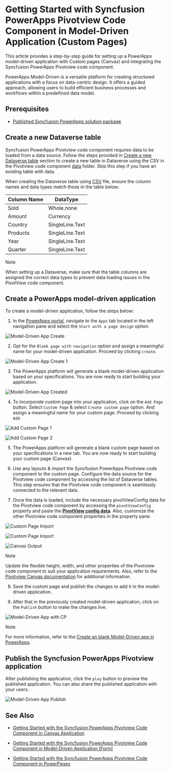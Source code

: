 # Getting Started with Syncfusion PowerApps Pivotview Code Component in Model-Driven Application (Custom Pages)

This article provides a step-by-step guide for setting up a PowerApps model-driven application with Custom pages (Canvas) and integrating the Syncfusion PowerApps Pivotview code component.

PowerApps Model-Driven is a versatile platform for creating structured applications with a focus on data-centric design. It offers a guided approach, allowing users to build efficient business processes and workflows within a predefined data model.

## Prerequisites

- [Published Syncfusion PowerApps solution package](../../README.md#deploying-the-solution-package-in-the-powerapps-portal)

## Create a new Dataverse table

Syncfusion PowerApps Pivotview code component requires data to be loaded from a data source. Follow the steps provided in [Create a new Dataverse table](../common/faq.md#how-to-create-a-new-dataverse-table) section to create a new table in Dataverse using the CSV in the Pivotview code component [data](../../components/pivotview/data/pivotViewData.csv) folder. Skip this step if you have an existing table with data.

When creating the Dataverse table using [CSV](../../components/pivotview/data/pivotViewData.csv) file, ensure the column names and data types match those in the table below:

| Column Name | DataType   |
|-------------|------------|
| Sold        | Whole.none |
| Amount      | Currency |
| Country     | SingleLine.Text |
| Products    | SingleLine.Text |
| Year        | SingleLine.Text |
| Quarter     | SingleLine.Text |

> [!NOTE]
> When setting up a Dataverse, make sure that the table columns are assigned the correct data types to prevent data loading issues in the PivotView code component.

## Create a PowerApps model-driven application

To create a model-driven application, follow the steps below:

1. In the [PowerApps portal](https://make.powerapps.com/), navigate to the `Apps` tab located in the left navigation pane and select the `Start with a page design` option.

![Model-Driven App Create](../images/common/CV-App.png)

2. Opt for the `Blank page with navigation` option and assign a meaningful name for your model-driven application. Proceed by clicking `create`.

![Model-Driven App Create 1](../images/common/CV-App1.png)

3. The PowerApps platform will generate a blank model-driven application based on your specifications. You are now ready to start building your application.

![Model-Driven App Created](../images/common/MD-Created.png)

4. To incorporate custom page into your application, click on the `Add Page` button. Select `Custom Page` & select `Create custom page` option. And assign a meaningful name for your custom page. Proceed by clicking `Add`.

![Add Custom Page 1](../images/common/CP-AddCustomPage1.png)

![Add Custom Page 2](../images/common/CP-AddCustomPage2.png)

5. The PowerApps platform will generate a blank custom page based on your specifications in a new tab. You are now ready to start building your custom page (Canvas).

6. Use any layouts & import the Syncfusion PowerApps Pivotview code component to the custom page. Configure the data source for the Pivotview code component by accessing the list of Dataverse tables. This step ensures that the Pivotview code component is seamlessly connected to the relevant data. 

7. Once the data is loaded, include the necessary pivotViewConfig data for the Pivotview code component by accessing the `pivotViewConfig` property and paste the [**PivotView config data**](../../components/pivotview/data/pivotViewConfig.json). Also, customize the other Pivotview code component properties in the property pane.

![Custom Page Import](../images/common/CP-ImportLayout.png)

![Custom Page Import](../images/common/CP-Import.png)

![Canvas Output](../images/pivotview/CP-Output.png)

> [!NOTE]
> Update the flexible height, width, and other properties of the Pivotview code component to suit your application requirements. Also, refer to the [Pivotview Canvas documentation](getting-started-with-canvas.md#add-syncfusion-powerapps-Pivotview-code-component-into-canvas-application) for additional information.

8. Save the custom page and publish the changes to add it in the model-driven application.

9. After that in the previously created model-driven application, click on the `Publish` button to make the changes live.

![Model-Driven App with CP](../images/pivotview/MD-CP-Output.png)

> [!NOTE]
> For more information, refer to the [Create an blank Model-Driven app in PowerApps](https://learn.microsoft.com/en-us/power-apps/maker/model-driven-apps/build-app-three-steps).

## Publish the Syncfusion PowerApps Pivotview application

After publishing the application, click the `play` button to preview the published application. You can also share the published application with your users.

![Model-Driven App Publish](../images/pivotview/MD-CP-Publish.png)

## See Also

- [Getting Started with the Syncfusion PowerApps Pivotview Code Component in Canvas Application](getting-started-with-canvas.md)

- [Getting Started with the Syncfusion PowerApps Pivotview Code Component in Model-Driven Application (Form)](getting-started-with-model-driven-form.md)

- [Getting Started with the Syncfusion PowerApps Pivotview Code Component in PowerPages](getting-started-with-power-pages.md)
